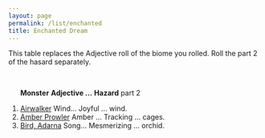 ```yaml
---
layout: page
permalink: /list/enchanted
title: Enchanted Dream
---
```


This table replaces the Adjective roll of the biome you rolled. Roll the part 2 of the hasard separately.

<br>

&nbsp; &nbsp; &nbsp; <span class="a">**Monster**</span> <span class="bb">**Adjective ...**</span> <span class="bb">**Hazard**</span> part 2

1. <span class="a">[Airwalker](/monsters/airwalker)</span> <span class="b">Wind...</span> <span class="b">Joyful ...</span> <span class="d">wind.</span>
1. <span class="a">[Amber Prowler](/monsters/amber-prowler)</span> <span class="e">Amber ...</span> <span class="b">Tracking ...</span> <span class="d">cages.</span>
1. <span class="a">[Bird, Adarna](/monsters/bird-adarna)</span> <span class="b">Song...</span> <span class="b">Mesmerizing ...</span> <span class="d">orchid.</span>
